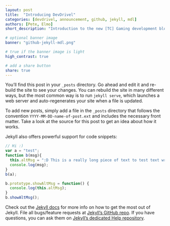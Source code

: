 ```yaml
---
layout: post
title:  "Introducing DevDrivel"
categories: [devdrivel, announcement, github, jekyll, mdl]
authors: [Pete, Elmo]
short_description: "Introduction to the new [TC] Gaming development blog"

# optional banner image
banner: "github-jekyll-mdl.png"

# true if the banner image is light
high_contrast: true

# add a share button
share: true
---
```

You’ll find this post in your `_posts` directory. Go ahead and edit it and re-build the site to see your changes. You can rebuild the site in many different ways, but the most common way is to run `jekyll serve`, which launches a web server and auto-regenerates your site when a file is updated.

To add new posts, simply add a file in the `_posts` directory that follows the convention `YYYY-MM-DD-name-of-post.ext` and includes the necessary front matter. Take a look at the source for this post to get an idea about how it works.

Jekyll also offers powerful support for code snippets:

```javascript
// Hi :)
var a = "test";
function b(msg){
  this.altMsg = ":D This is a really long piece of text to test text wrapping with prism";
  console.log(msg);
}
b(a);

b.prototype.showAltMsg = function() {
  console.log(this.altMsg);
}
b.showAltMsg();
```

Check out the [Jekyll docs][jekyll] for more info on how to get the most out of Jekyll. File all bugs/feature requests at [Jekyll’s GitHub repo][jekyll-gh]. If you have questions, you can ask them on [Jekyll’s dedicated Help repository][jekyll-help].

[jekyll]:      http://jekyllrb.com
[jekyll-gh]:   https://github.com/jekyll/jekyll
[jekyll-help]: https://github.com/jekyll/jekyll-help
